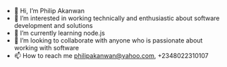 - 👋 Hi, I’m Philip Akanwan 
- 👀 I’m interested in working technically and enthusiastic about software development and solutions 
- 🌱 I’m currently learning node.js
- 💞️ I’m looking to collaborate with anyone who is passionate about working with software 
- 📫 How to reach me philipakanwan@yahoo.com, +2348022310107

<!---
Pakanwan/Pakanwan is a ✨ special ✨ repository because its `README.md` (this file) appears on your GitHub profile.
You can click the Preview link to take a look at your changes.
--->
